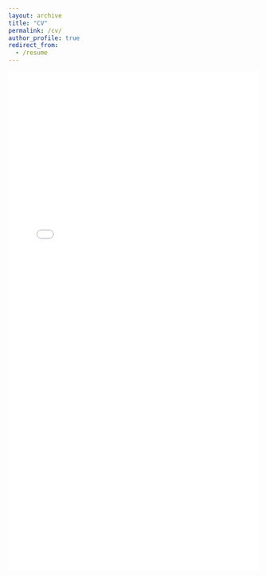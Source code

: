 ```yaml
---
layout: archive
title: "CV"
permalink: /cv/
author_profile: true
redirect_from:
  - /resume
---
```


<iframe src="/_pages/khainguyen_cvitae.pdf" style="width:100%; height:1000px;" frameborder="0"></iframe>
